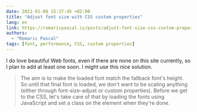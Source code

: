 ```yaml
---
date: 2021-01-08 15:37:45 +02:00
title: "Adjust font size with CSS custom properties"
lang: en
link: https://romaricpascal.is/posts/adjust-font-size-css-custom-properties/
authors:
  - "Romaric Pascal"
tags: [font, performance, CSS, custom properties]
---
```


I do love beautiful Web fonts, even if there are none on this site currently, so I plan to add at least one soon. I might use this nice solution.

> The aim is to make the loaded font match the fallback font's height. So until that final font is loaded, we don't want to be scaling anything (either through font-size-adjust or custom properties). Before we get to the CSS, let's take care of that by loading the fonts using JavaScript and set a class on the <html> element when they're done.
